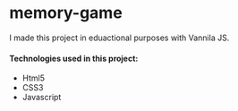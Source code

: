 # memory-game
I made this project in eduactional purposes with Vannila JS.


<h4>Technologies used in this project:</h4>
<ul>
<li>Html5</li>
<li>CSS3</li>
<li>Javascript</li>
</ul>
